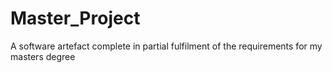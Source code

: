 # Master_Project
A software artefact complete in partial fulfilment of the requirements for my masters degree
